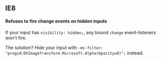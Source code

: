 ## IE8 ##

#### Refuses to fire change events on hidden inputs
If your input has `visibility: hidden;`, any bound `change` event-listeners won't fire. 

The solution? Hide your input with `-ms-filter: "progid:DXImageTransform.Microsoft.Alpha(Opacity=0)";` instead.
